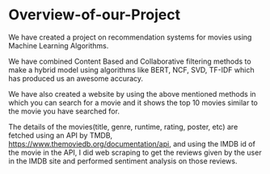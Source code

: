 # Overview-of-our-Project

We have created a project on recommendation systems for movies using Machine Learning Algorithms.

We have combined Content Based and Collaborative filtering methods to make a hybrid model using algorithms like BERT, NCF, SVD, TF-IDF which has produced us an awesome accuracy.

We have also created a website by using the above mentioned methods in which you can search for a movie and it shows the top 10 movies similar to the movie you have searched for.


The details of the movies(title, genre, runtime, rating, poster, etc) are fetched using an API by TMDB, https://www.themoviedb.org/documentation/api, and using the IMDB id of the movie in the API, I did web scraping to get the reviews given by the user in the IMDB site and performed sentiment analysis on those reviews.



